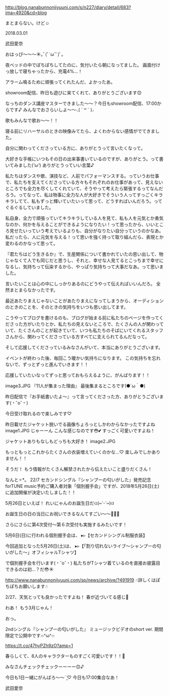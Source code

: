 http://blog.nanabunnonijyuuni.com/s/n227/diary/detail/683?ima=4920&cd=blog



まとまらない。けど☺︎

2018.03.01

武田愛奈



おはっぴ〜〜〜☀️｡ﾟ(ﾟ´ω`ﾟ)ﾟ｡





夜ベッドの中でぽちぽちしてたのに、気付いたら朝になってました。
画面付けっ放しで寝ちゃったから、充電4%…！

アラーム鳴るために頑張ってくれたんだ、よかったあ。







showroom配信、昨日も遊びに来てくれて、ありがとうございます😊


なっちのダンス講座マスターできました〜〜？今日もshowroom配信、17:00からです♪
みんなでおさらいしよ〜〜⸜( ´ ꒳ ` )⸝


歌もみんなで歌お〜〜！！











寝る前にリハーサルのときの映像みてたら、よくわからない感情がでてきました。


自分に関わってくださっている方に、ありがとうって言いたくなって。


大好きな手帳にいつもその日の出来事書いているのですが、ありがとう。って書いてみました(*'ω'*)
ありがとうっていい言葉♪





私たちはダンスや歌、演技など、人前でパフォーマンスする。っていうお仕事で、私たちを支えてくださっている方々もそれぞれのお仕事があって、見えないところでも全力を尽くしてくれていて、そうやって考えたら緊張するってなんだろう。ってなって、私は物事に全力な人が大好きでそういう人ってすっごくキラキラしてて、私もずっと輝いていたいって思って、どうすればいんだろう。ってぐるぐるしていました。

私自身、全力で頑張っていてキラキラしている人を見て、私も人を元気とか勇気なのか、何かを与えることができるようになりたい！って思ったから、いいところ見せたいっていう考えでいるよりも、自分がなりたい自分っていうのかなあ。私だったら、人に元気を与える！って思いを強く持って取り組んだら、表現とか変わるのかなって思って。


『君たちはどう生きるか』で、生産関係について書かれていたの思い出して、物じゃなくて人でも同じだと思うし、それと、幸せな人見てるとこっちまで幸せになるし、気持ちって伝染するから、やっぱり気持ちって大事だなあ。って思いました。






言いたいことは心の中にしっかりあるのにどうやって伝えればいいんだろ。
全然まとまらなかったです。






最近あたりまえじゃないことがあたりまえになってしまうから、オーディションのときのことを、そのときの気持ちをいつも思い出してます。



こうやってブログを書けるのも、ブログが始まる前に私たちのページを作ってくださった方がいたりとか、私たちの見えないところで、たくさんの人が関わっていて、たくさんのことが起きていて、いつも私たちのそばにいてくれるスタッフさんから、関わってくださっている方すべてに支えられてるんだなって。





そして応援してくださっているみなさんがいて、本当にありがとうございます。




イベントが終わった後、毎回こう暖かい気持ちになります。
この気持ちを忘れないで、ずっとずっと進んでいきます！！


応援していたいなってずっと思っておもらえるように、がんばります！！


image3.JPG
『11人が集まった理由』
最後集まるところです(●´ω｀●)









昨日配信で『お手紙書いたよ〜』って言ってくださった方、ありがとうございます(﹡ˆoˆ﹡)

今日受け取れるので楽しみです♡








昨日載せたジャケット脱いでる画像ちょろっとしかわからなかったですよね
image1.JPG
じゃーーん
こんな感じなのです😳💕
すっごく可愛いですよね！

ジャケットありもなしもどっちも大好き！
image2.JPG

もっともっとこれからたくさんの衣装増えていくのかな…♡
楽しみでしかありません！！








そうだ！
もう情報がたくさん解禁されたから伝えたいこと盛りだくさん！

なんと✧︎*。
22/7 セカンドシングル『シャンプーの匂いがした』発売記念forTUNE music予約ご購入者対象「個別握手会」ですが、2018年5月26日(土) に追加開催が決定いたしました！！



5月26日といえば！
れいにゃんのお誕生日だପ(⑅︎ˊᵕˋ⑅︎)ଓ

お誕生日の日の当日にお祝いできるなんてすごい〜〜🎂🎉🎉



さらにさらに第4次受付～第６次受付も実施するみたいです！

5月6日(日)に行われる個別握手会は、
▸︎▹︎【セカンドシングル制服衣装】

今回追加となった5月26日(土)は、
▸︎▹︎【「割り切れないライブ～シャンプーの匂いがした～」オフィシャルTシャツ】


で個別握手会を行います(﹡ˆoˆ﹡)
私たちがTシャツ着ているのを直接お披露目できるのは初…？だ😳☀️


http://www.nanabunnonijyuuni.com/sp/news/archive/?491919
☝︎詳しくはぽちぽちお願いします☝︎
 










2/27、天気とっても良かったですよね！
春が近づいてる感じ🌸






わあ！
もう3月じゃん！






おっ。

2ndシングル『シャンプーの匂いがした』
ミュージックビデオのshort ver.
期間限定で公開中です∩^ω^∩


https://t.co/47hyPZh9zO?amp=1


春らしくて、8人のキャラクターものすごく可愛いです！！🌸

みなさんチェックチェックーーーー😊♪









今日も1日一緒にがんばろ〜〜¨̮♡︎
今日も17:00集合なあ！


武田愛奈